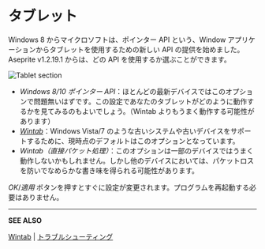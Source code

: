 # タブレット

Windows 8 からマイクロソフトは、ポインター API という、Window アプリケーションからタブレットを使用するための新しい API の提供を始めました。Aseprite v1.2.19.1 からは、どの API を使用するか選ぶことができます。

![Tablet section](tablet/tablet.png)

* *Windows 8/10 ポインター API*：ほとんどの最新デバイスではこのオプションで問題無いはずです。この設定であなたのタブレットがどのように動作するかを見てみるのもよいでしょう。（Wintab よりもうまく動作する可能性があります）
* *[Wintab](wintab.md)*：Windows Vista/7 のような古いシステムや古いデバイスをサポートするために、現時点のデフォルトはこのオプションとなっています。
* *Wintab（直接パケット処理）*：このオプションは一部のデバイスではうまく動作しないかもしれません。しかし他のデバイスにおいては、パケットロスを防いでなめらかな書き味を得られる可能性があります。

*OK*/*適用* ボタンを押すとすぐに設定が変更されます。プログラムを再起動する必要はありません。

---

**SEE ALSO**

[Wintab](wintab.md) |
[トラブルシューティング](troubleshooting.md)
